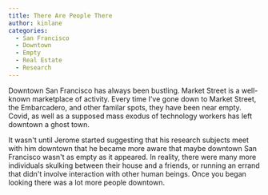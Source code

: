 ```yaml
---
title: There Are People There
author: kinlane
categories:
  - San Francisco
  - Downtown
  - Empty
  - Real Estate
  - Research
---
```

Downtown San Francisco has always been bustling. Market Street is a well-known marketplace of activity. Every time I've gone down to Market Street, the Embarcadero, and other familar spots, they have been near empty. Covid, as well as a supposed mass exodus of technology workers has left downtown a ghost town. 

It wasn't until Jerome started suggesting that his research subjects meet with him downtown that he became more aware that maybe downtown San Francisco wasn't as empty as it appeared. In reality, there were many more individuals skulking between their house and a friends, or running an errand that didn't involve interaction with other human beings. Once you began looking there was a lot more people downtown.

